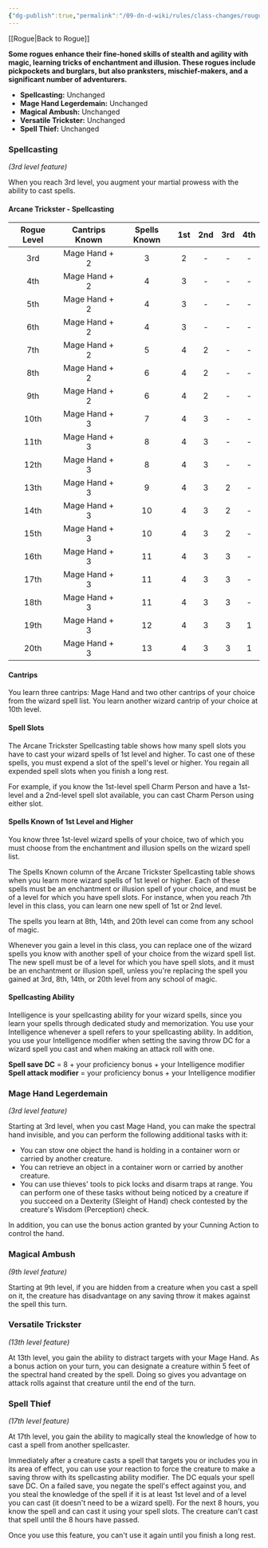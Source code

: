 ```yaml
---
{"dg-publish":true,"permalink":"/09-dn-d-wiki/rules/class-changes/rougue/arcane-trickster/","tags":["subclass","rogue"]}
---
```


[[Rogue\|Back to Rogue]]

**Some rogues enhance their fine-honed skills of stealth and agility with magic, learning tricks of enchantment and illusion. These rogues include pickpockets and burglars, but also pranksters, mischief-makers, and a significant number of adventurers.**

* **Spellcasting:** Unchanged
* **Mage Hand Legerdemain:** Unchanged
* **Magical Ambush:** Unchanged
* **Versatile Trickster:** Unchanged
* **Spell Thief:** Unchanged

### Spellcasting
*(3rd level feature)*

When you reach 3rd level, you augment your martial prowess with the ability to cast spells.

#### Arcane Trickster - Spellcasting
| Rogue Level |	Cantrips Known |	Spells  Known |	1st |	2nd |	3rd |	4th |
| :---: | :---: | :---: | :---: | :---: | :---: | :---: |
| 3rd |	Mage Hand + 2 |	3 |	2 |	- |	- |	- |
| 4th |	Mage Hand + 2 |	4 |	3 |	- |	- |	- |
| 5th |	Mage Hand + 2 |	4 |	3 |	- |	- |	- |
| 6th |	Mage Hand + 2 |	4 |	3 |	- |	- |	- |
| 7th |	Mage Hand + 2 |	5 |	4 |	2 |	- |	- |
| 8th |	Mage Hand + 2 |	6 |	4 |	2 |	- |	- |
| 9th |	Mage Hand + 2 |	6 |	4 |	2 |	- |	- |
| 10th |	Mage Hand + 3 |	7 |	4 |	3 |	- |	- |
| 11th |	Mage Hand + 3 |	8 |	4 |	3 |	- |	- |
| 12th |	Mage Hand + 3 |	8 |	4 |	3 |	- |	- |
| 13th |	Mage Hand + 3 |	9 |	4 |	3 |	2 |	- |
| 14th |	Mage Hand + 3 |	10 |	4 |	3 |	2 |	- |
| 15th |	Mage Hand + 3 |	10 |	4 |	3 |	2 |	- |
| 16th |	Mage Hand + 3 |	11 |	4 |	3 |	3 |	- |
| 17th |	Mage Hand + 3 |	11 |	4 |	3 |	3 |	- |
| 18th |	Mage Hand + 3 |	11 |	4 |	3 |	3 |	- |
| 19th |	Mage Hand + 3 |	12 |	4 |	3 |	3 |	1 |
| 20th |	Mage Hand + 3 |	13 |	4 |	3 |	3 |	1 |


#### Cantrips
You learn three cantrips: Mage Hand and two other cantrips of your choice from the wizard spell list. You learn another wizard cantrip of your choice at 10th level.

#### Spell Slots
The Arcane Trickster Spellcasting table shows how many spell slots you have to cast your wizard spells of 1st level and higher. To cast one of these spells, you must expend a slot of the spell's level or higher. You regain all expended spell slots when you finish a long rest.

For example, if you know the 1st-level spell Charm Person and have a 1st-level and a 2nd-level spell slot available, you can cast Charm Person using either slot.

#### Spells Known of 1st Level and Higher
You know three 1st-level wizard spells of your choice, two of which you must choose from the enchantment and illusion spells on the wizard spell list.

The Spells Known column of the Arcane Trickster Spellcasting table shows when you learn more wizard spells of 1st level or higher. Each of these spells must be an enchantment or illusion spell of your choice, and must be of a level for which you have spell slots. For instance, when you reach 7th level in this class, you can learn one new spell of 1st or 2nd level.

The spells you learn at 8th, 14th, and 20th level can come from any school of magic.

Whenever you gain a level in this class, you can replace one of the wizard spells you know with another spell of your choice from the wizard spell list. The new spell must be of a level for which you have spell slots, and it must be an enchantment or illusion spell, unless you're replacing the spell you gained at 3rd, 8th, 14th, or 20th level from any school of magic.

#### Spellcasting Ability
Intelligence is your spellcasting ability for your wizard spells, since you learn your spells through dedicated study and memorization. You use your Intelligence whenever a spell refers to your spellcasting ability. In addition, you use your Intelligence modifier when setting the saving throw DC for a wizard spell you cast and when making an attack roll with one.

**Spell save DC** = 8 + your proficiency bonus + your Intelligence modifier
**Spell attack modifier** = your proficiency bonus + your Intelligence modifier

### Mage Hand Legerdemain
*(3rd level feature)*

Starting at 3rd level, when you cast Mage Hand, you can make the spectral hand invisible, and you can perform the following additional tasks with it:

* You can stow one object the hand is holding in a container worn or carried by another creature.
* You can retrieve an object in a container worn or carried by another creature.
* You can use thieves' tools to pick locks and disarm traps at range.
You can perform one of these tasks without being noticed by a creature if you succeed on a Dexterity (Sleight of Hand) check contested by the creature's Wisdom (Perception) check.

In addition, you can use the bonus action granted by your Cunning Action to control the hand.

### Magical Ambush
*(9th level feature)*

Starting at 9th level, if you are hidden from a creature when you cast a spell on it, the creature has disadvantage on any saving throw it makes against the spell this turn.

### Versatile Trickster
*(13th level feature)*

At 13th level, you gain the ability to distract targets with your Mage Hand. As a bonus action on your turn, you can designate a creature within 5 feet of the spectral hand created by the spell. Doing so gives you advantage on attack rolls against that creature until the end of the turn.

### Spell Thief
*(17th level feature)*

At 17th level, you gain the ability to magically steal the knowledge of how to cast a spell from another spellcaster.

Immediately after a creature casts a spell that targets you or includes you in its area of effect, you can use your reaction to force the creature to make a saving throw with its spellcasting ability modifier. The DC equals your spell save DC. On a failed save, you negate the spell's effect against you, and you steal the knowledge of the spell if it is at least 1st level and of a level you can cast (it doesn't need to be a wizard spell). For the next 8 hours, you know the spell and can cast it using your spell slots. The creature can't cast that spell until the 8 hours have passed.

Once you use this feature, you can't use it again until you finish a long rest.
